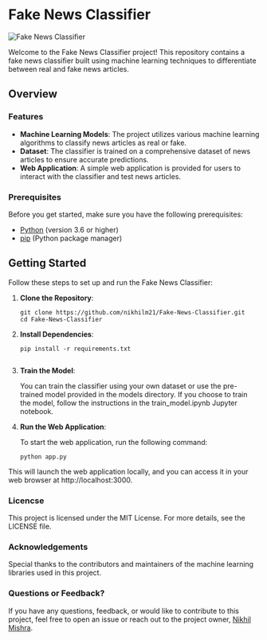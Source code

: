 # Fake News Classifier

![Fake News Classifier](https://img.shields.io/badge/Fake%20News%20Classifier-Verified-brightgreen.svg)

Welcome to the Fake News Classifier project! This repository contains a fake news classifier built using machine learning techniques to differentiate between real and fake news articles.

## Overview

### Features

- **Machine Learning Models**: The project utilizes various machine learning algorithms to classify news articles as real or fake.
- **Dataset**: The classifier is trained on a comprehensive dataset of news articles to ensure accurate predictions.
- **Web Application**: A simple web application is provided for users to interact with the classifier and test news articles.

### Prerequisites

Before you get started, make sure you have the following prerequisites:

- [Python](https://www.python.org/downloads/) (version 3.6 or higher)
- [pip](https://pip.pypa.io/en/stable/installing/) (Python package manager)

## Getting Started

Follow these steps to set up and run the Fake News Classifier:

1. **Clone the Repository**:

   ```shell
   git clone https://github.com/nikhilm21/Fake-News-Classifier.git
   cd Fake-News-Classifier

2. **Install Dependencies**:

   ```shell
   pip install -r requirements.txt


3. **Train the Model**:
   
    You can train the classifier using your own dataset or use the pre-trained       model provided in the models directory. If you choose to train the model,         follow the instructions in the train_model.ipynb Jupyter notebook.

3. **Run the Web Application**:

   To start the web application, run the following command:
   ```shell
   python app.py
  This will launch the web application locally, and you can access it in your web browser at http://localhost:3000.

### Licencse

This project is licensed under the MIT License. For more details, see the LICENSE file.

### Acknowledgements

Special thanks to the contributors and maintainers of the machine learning libraries used in this project.

### Questions or Feedback?

If you have any questions, feedback, or would like to contribute to this project, feel free to open an issue or reach out to the project owner, [Nikhil Mishra](https://github.com/nikhilm21).
  


